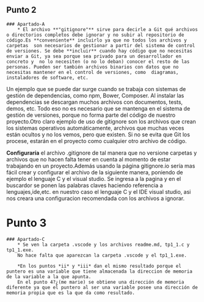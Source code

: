 
## Punto 2
    ### Apartado-A
        * El archivo **"gitignore"** sirve para decirle a Git qué archivos o directorios completos debe ignorar y no subir al repositorio de código.Es **conveniente** incluirlo ya que no todos los archivos y carpetas  son necesarios de gestionar a partir del sistema de control de versiones. Se debe **incluir** cuando hay código que no necesitas enviar a Git, ya sea porque sea privado para un desarrollador en concreto y  no lo necesiten (o no lo deban) conocer el resto de las personas. Pueden ser también archivos binarios con datos que no necesitas mantener en el control de versiones, como  diagramas, instaladores de software, etc.
 Un ejemplo que se puede dar surge cuando se trabaja con sistemas de gestión de dependencias, como npm, Bower, Composer. Al instalar las dependencias se descargan  muchos archivos con documentos, tests, demos, etc. Todo eso no es necesario que se mantenga en el sistema de gestión de versiones, porque no forma parte del código de nuestro  proyecto.Otro claro ejemplo de uso de gitignore son los archivos que crean los sistemas operativos automáticamente, archivos que muchas veces están ocultos y no los vemos, pero que existen. Si no se evita que Git los procese, estarán en el proyecto como cualquier otro archivo de código.
 
 
 
 **Configuraría** el archivo .gitignore de tal manera que no versione carpetas y archivos que no hacen falta tener en cuenta al momento de estar trabajando en un proyecto.Además usando la página gitignore.io sería mas fácil crear y configurar el archivo de la siguiente manera, poniendo de ejemplo el lenguaje C y el visual studio. Se ingresa a la pagina y en el buscardor se ponen las palabras claves haciendo referencia a lenguajes,ide,etc. en nuestro caso el lenguaje C y el IDE visual studio, asi nos creara una configuracion recomendada con los archivos a ignorar.
 
 
 # Punto 3
    ### Apartado-C
        * Se ven la carpeta .vscode y los archivos readme.md, tp1_1.c y tp1_1.exe.
        No hace falta que aparezcan la carpeta .vscode y el tp1_1.exe.

        *En los puntos *ii* y *iii* dan el mismo resultado porque el puntero es una variable que tiene almacenada la direccion de memoria de la variable a la que apunta.
        En el punto 4?¿(me marie) se obtiene una dirección de memoria diferente ya que el puntero al ser una variable posee una dirección de memoria propia que es la que da como resultado.